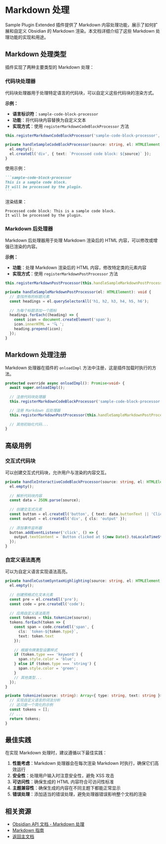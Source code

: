 # Markdown 处理

Sample Plugin Extended 插件提供了 Markdown 内容处理功能，展示了如何扩展和自定义 Obsidian 的 Markdown 渲染。本文档详细介绍了这些 Markdown 处理功能的实现和用途。

## Markdown 处理类型

插件实现了两种主要类型的 Markdown 处理：

### 代码块处理器

代码块处理器用于处理特定语言的代码块，可以自定义这些代码块的渲染方式。

**示例：**
- **语言标识符**：`sample-code-block-processor`
- **功能**：将代码块内容替换为自定义文本
- **实现方式**：使用 `registerMarkdownCodeBlockProcessor` 方法

```typescript
this.registerMarkdownCodeBlockProcessor('sample-code-block-processor', this.handleSampleCodeBlockProcessor.bind(this));

private handleSampleCodeBlockProcessor(source: string, el: HTMLElement, _ctx: MarkdownPostProcessorContext): void {
  el.empty();
  el.createEl('div', { text: `Processed code block: ${source}` });
}
```

使用示例：

````markdown
```sample-code-block-processor
This is a sample code block.
It will be processed by the plugin.
```
````

渲染结果：

```
Processed code block: This is a sample code block.
It will be processed by the plugin.
```

### Markdown 后处理器

Markdown 后处理器用于处理 Markdown 渲染后的 HTML 内容，可以修改或增强已渲染的内容。

**示例：**
- **功能**：处理 Markdown 渲染后的 HTML 内容，修改特定类的元素内容
- **实现方式**：使用 `registerMarkdownPostProcessor` 方法

```typescript
this.registerMarkdownPostProcessor(this.handleSampleMarkdownPostProcessor.bind(this));

private handleSampleMarkdownPostProcessor(el: HTMLElement): void {
  // 查找所有的标题元素
  const headings = el.querySelectorAll('h1, h2, h3, h4, h5, h6');
  
  // 为每个标题添加一个图标
  headings.forEach((heading) => {
    const icon = document.createElement('span');
    icon.innerHTML = '🔍 ';
    heading.prepend(icon);
  });
}
```

## Markdown 处理注册

Markdown 处理器在插件的 `onloadImpl` 方法中注册，这是插件加载时执行的方法。

```typescript
protected override async onloadImpl(): Promise<void> {
  await super.onloadImpl();
  
  // 注册代码块处理器
  this.registerMarkdownCodeBlockProcessor('sample-code-block-processor', this.handleSampleCodeBlockProcessor.bind(this));

  // 注册 Markdown 后处理器
  this.registerMarkdownPostProcessor(this.handleSampleMarkdownPostProcessor.bind(this));
  
  // 其他初始化代码...
}
```

## 高级用例

### 交互式代码块

可以创建交互式代码块，允许用户与渲染的内容交互。

```typescript
private handleInteractiveCodeBlockProcessor(source: string, el: HTMLElement, _ctx: MarkdownPostProcessorContext): void {
  el.empty();
  
  // 解析代码块内容
  const data = JSON.parse(source);
  
  // 创建交互式元素
  const button = el.createEl('button', { text: data.buttonText || 'Click me' });
  const output = el.createEl('div', { cls: 'output' });
  
  // 添加事件监听器
  button.addEventListener('click', () => {
    output.textContent = `Button clicked at ${new Date().toLocaleTimeString()}`;
  });
}
```

### 自定义语法高亮

可以为自定义语言实现语法高亮。

```typescript
private handleCustomSyntaxHighlighting(source: string, el: HTMLElement, _ctx: MarkdownPostProcessorContext): void {
  el.empty();
  
  // 创建预格式化文本元素
  const pre = el.createEl('pre');
  const code = pre.createEl('code');
  
  // 应用自定义语法高亮
  const tokens = this.tokenize(source);
  tokens.forEach(token => {
    const span = code.createEl('span', {
      cls: `token-${token.type}`,
      text: token.text
    });
    
    // 根据令牌类型设置样式
    if (token.type === 'keyword') {
      span.style.color = 'blue';
    } else if (token.type === 'string') {
      span.style.color = 'green';
    }
    // 其他类型...
  });
}

private tokenize(source: string): Array<{ type: string, text: string }> {
  // 实现自定义语言的词法分析
  // 这只是一个简化的示例
  const tokens = [];
  // ...
  return tokens;
}
```

## 最佳实践

在实现 Markdown 处理时，建议遵循以下最佳实践：

1. **性能考虑**：Markdown 处理器会在每次渲染 Markdown 时执行，确保它们高效运行
2. **安全性**：处理用户输入时注意安全性，避免 XSS 攻击
3. **可访问性**：确保生成的 HTML 内容符合可访问性标准
4. **主题兼容性**：确保生成的内容在不同主题下都能正常显示
5. **错误处理**：添加适当的错误处理，避免处理器错误影响整个文档的渲染

## 相关资源

- [Obsidian API 文档 - Markdown 处理](https://github.com/obsidianmd/obsidian-api/blob/master/obsidian.d.ts)
- [Markdown 指南](https://www.markdownguide.org/)
- [返回主文档](Introduction.md)
